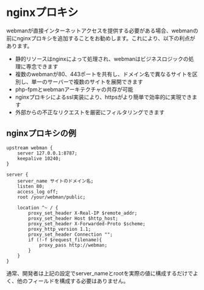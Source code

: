 # nginxプロキシ
webmanが直接インターネットアクセスを提供する必要がある場合、webmanの前にnginxプロキシを追加することをお勧めします。これにより、以下の利点があります。

- 静的リソースはnginxによって処理され、webmanはビジネスロジックの処理に専念できます
- 複数のwebmanが80、443ポートを共有し、ドメイン名で異なるサイトを区別し、単一のサーバーで複数のサイトを展開できます
- php-fpmとwebmanアーキテクチャの共存が可能
- nginxプロキシによるssl実装により、httpsがより簡単で効率的に実現できます
- 外部からの不正なリクエストを厳密にフィルタリングできます

## nginxプロキシの例
```
upstream webman {
    server 127.0.0.1:8787;
    keepalive 10240;
}

server {
    server_name サイトのドメイン名;
    listen 80;
    access_log off;
    root /your/webman/public;

    location ^~ / {
        proxy_set_header X-Real-IP $remote_addr;
        proxy_set_header Host $http_host;
        proxy_set_header X-Forwarded-Proto $scheme;
        proxy_http_version 1.1;
        proxy_set_header Connection "";
        if (!-f $request_filename){
            proxy_pass http://webman;
        }
    }
}
```

通常、開発者は上記の設定でserver_nameとrootを実際の値に構成するだけでよく、他のフィールドを構成する必要はありません。

